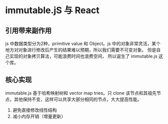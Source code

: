 # immutable.jS 与 React


## 引用带来副作用

js 中数据类型分为2种，primitive value 和 Object。js 中的对象非常灵活，某个地方对对象进行修改后产生的结果难以预期，所以我们需要不可变对象。
但是自己实现的对象拷贝算法，可能浪费时间也浪费空间， 所以诞生了  immutable.js 这个库。



## 核心实现

immutable.js 基于哈希映射树和 vector map tries。只 clone 该节点和其祖先节点，其他保持不变，这样可以共享大部分相同的节点，大大提高性能。

1. 避免直接修改线性结构
2. 减小内存开销（增量更新）